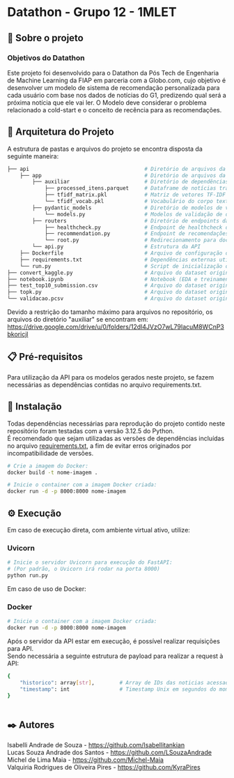 # Datathon - Grupo 12 - 1MLET

## 🚀 Sobre o projeto 

### Objetivos do Datathon
Este projeto foi desenvolvido para o Datathon da Pós Tech de Engenharia de Machine Learning da FIAP em parceria com a Globo.com, cujo objetivo é desenvolver um modelo de sistema de recomendação personalizada para cada usuário com base nos dados de notícias do G1, predizendo qual será a próxima notícia que ele vai ler.
O Modelo deve considerar o problema relacionado a cold-start e o conceito de recência para as recomendações.

## 📝 Arquitetura do Projeto

A estrutura de pastas e arquivos do projeto se encontra disposta da seguinte maneira:

```bash
├── api                                     # Diretório de arquivos da API
    ├── app                                 # Diretório de arquivos da aplicação da API
        ├── auxiliar                        # Diretório de dependências da aplicação da API
            ├── processed_itens.parquet     # Dataframe de notícias tratadas para uso no modelo
            ├── tfidf_matrix.pkl            # Matriz de vetores TF-IDF das notícias processadas
            └── tfidf_vocab.pkl             # Vocabulário do corpo textual TF-IDF
        ├── pydantic_models                 # Diretório de modelos de validação de dados
            └── models.py                   # Modelos de validação de dados
        ├── routers                         # Diretório de endpoints da API
            ├── healthcheck.py              # Endpoint de healthcheck da API
            ├── recommendation.py           # Endpoint de recomendações de notícias
            └── root.py                     # Redirecionamento para documentação da API
        └── api.py                          # Estrutura da API
    ├── Dockerfile                          # Arquivo de configuração da imagem Docker
    ├── requirements.txt                    # Dependências externas utilizadas
    └── run.py                              # Script de inicialização do servidor para API
├── convert_kaggle.py                       # Arquivo do dataset original do Datathon
├── notebook.ipynb                          # Notebook (EDA e treinamento dos modelos)
├── test_top10_submission.csv               # Arquivo do dataset original do Datathon
├── topk.py                                 # Arquivo do dataset original do Datathon
└── validacao.pcsv                          # Arquivo do dataset original do Datathon 

```
Devido a restrição do tamanho máximo para arquivos no repositório, os arquivos do diretório "auxiliar" se encontram em: https://drive.google.com/drive/u/0/folders/12dl4JVzO7wL79IacuM8WCnP3bkoricjl

## 📋 Pré-requisitos
Para utilização da API para os modelos gerados neste projeto, se fazem necessárias as dependências contidas no arquivo requirements.txt.

## 🔧 Instalação
Todas dependências necessárias para reprodução do projeto contido neste repositório foram testadas com a versão 3.12.5 do Python. \
É recomendado que sejam utilizadas as versões de dependências incluídas no arquivo [requirements.txt](requirements.txt), a fim de evitar erros originados por incompatibilidade de versões.


```bash
# Crie a imagem do Docker:
docker build -t nome-imagem .

# Inicie o container com a imagem Docker criada:
docker run -d -p 8000:8000 nome-imagem
```

## ⚙️ Execução
Em caso de execução direta, com ambiente virtual ativo, utilize:

### Uvicorn
```bash
# Inicie o servidor Uvicorn para execução do FastAPI:
# (Por padrão, o Uvicorn irá rodar na porta 8000)
python run.py
```

Em caso de uso de Docker:

### Docker
```bash
# Inicie o container com a imagem Docker criada:
docker run -d -p 8000:8000 nome-imagem
```

Após o servidor da API estar em execução, é possível realizar requisições para API. \
Sendo necessária a seguinte estrutura de payload para realizar a request à API:
```bash
{
    "historico": array[str],        # Array de IDs das noticias acessadas
    "timestamp": int                # Timestamp Unix em segundos do momento do acesso
}
 
```

## ✒️ Autores

Isabelli Andrade de Souza - https://github.com/Isabellitankian
<br>
Lucas Souza Andrade dos Santos - https://github.com/LSouzaAndrade
<br>
Michel de Lima Maia - https://github.com/Michel-Maia
<br>
Valquiria Rodrigues de Oliveira Pires - https://github.com/KyraPires